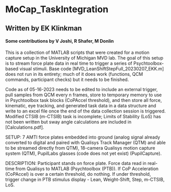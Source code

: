 # MoCap_TaskIntegration
## Written by EK Klinkman
#### Some contributions by V Joshi, R Shafer, M Donlin
This is a collection of MATLAB scripts that were created for a motion capture setup in the University of Michigan MVD lab. 
The goal of this setup is to stream force plate data in real time to trigger a series of Psychtoolbox-based visual stimuli.
Base code [MVD_LeanShiftStepFull_20230207_EKK.m] does not run in its entirety; much of it does work (functions, QCM commands, participant checks) but it needs to be finished.

Code as of 05-16-2023 needs to be edited to include an external trigger, pull samples from QCM every n frames, store to temporary memory to use in Psychtoolbox task blocks (CoPAccel threshold), and then store all force, kinematic, eye tracking, and generated task data in a data structure and write to an excel file once the end of the data collection session is triggered. 
Modified CTSIB (m-CTSIB) task is incomplete; Limits of Stability (LoS) has not been written but sway angle calculations are included in [Calculations.pdf]. 

SETUP:
  7 AMTI force plates embedded into ground (analog signal already converted to digital and paired with Qualisys Track Manager (QTM) and able to be streamed directly from QTM),
  18-camera Qualisys motion capture system (QTM),
  PupilLabs glasses (code does not yet exist) (PupilCapture).
  
DESCRIPTION:
  Participant stands on force plate. Force data read in real-time from Qualisys to MATLAB (Psychtoolbox (PTB)). If CoP Acceleration (CoPAccel) is over a certain threshold, do nothing. If under threshold, trigger change in PTB stimulus display - Lean, Weight-Shift, Step, m-CTSIB, LoS. 
